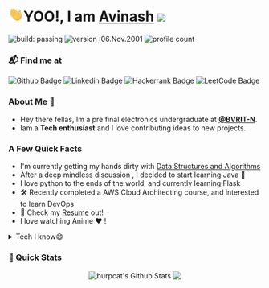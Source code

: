 <h1> <img src="https://raw.githubusercontent.com/ABSphreak/ABSphreak/master/gifs/Hi.gif" width="30px">YOO!, I am <a href="https://github.com/burpcat">Avinash</a> <img src="https://emojis.slackmojis.com/emojis/images/1531849430/4246/blob-sunglasses.gif?1531849430" width="30px"></h1>
</h1>

![build: passing](https://img.shields.io/badge/build-passing-success)
![version :06.Nov.2001](https://img.shields.io/badge/version-06.Nov.2001-informational)
![profile count](https://komarev.com/ghpvc/?username=burpcat&color=blue)

### 📬 Find me at
[![Github Badge](http://img.shields.io/badge/-Github-black?style=flat-square&logo=github&link=https://github.com/burpcat/)](https://github.com/Defcon27/) 
[![Linkedin Badge](https://img.shields.io/badge/-LinkedIn-blue?style=flat-square&logo=Linkedin&logoColor=white&link=https://www.linkedin.com/in/avinasharutla/)](https://www.linkedin.com/in/avinasharutla)
[![Hackerrank Badge](https://img.shields.io/badge/-Hackerrank-2EC866?style=flat-square&logo=HackerRank&logoColor=white&link=https://www.hackerrank.com/burpcat)](https://www.hackerrank.com/burpcat)
[![LeetCode Badge](https://img.shields.io/badge/LeetCode-000000?style=for-the-badge&logo=LeetCode&logoColor=#d16c06)](https://www.leetcode.com/burpcat)

### About Me 🚀
- Hey there fellas, Im a pre final electronics undergraduate at **[@BVRIT-N](https://www.bvrit.ac.in)**.</br>
- Iam a **Tech enthusiast** and I love contributing ideas to new projects. <br>

### A Few Quick Facts

- I'm currently getting my hands dirty with [Data Structures and Algorithms](https://github.com/burpcat/APT)
- After a deep mindless discussion , I decided to start learning Java 🤪
- I love python to the ends of the world, and currently learning Flask
- 🛠 Recently completed a AWS Cloud Architecting course, and interested to learn DevOps
- 🚀 Check my [Resume](https://github.com/burpcat/burpcat/blob/main/Avinash_Reddy.pdf) out!
- I love watching Anime ❤️ !

<details>
    <summary>Tech I know😄</summary>
        <code><img height="30" src="https://avatars0.githubusercontent.com/u/1525981?s=200&v=4"></code>
        <code><img height="30" src="https://raw.githubusercontent.com/github/explore/80688e429a7d4ef2fca1e82350fe8e3517d3494d/topics/cpp/cpp.png"></code>
        <code><img height="30" src="https://raw.githubusercontent.com/github/explore/80688e429a7d4ef2fca1e82350fe8e3517d3494d/topics/html/html.png"></code>
        <code><img height="30" src="https://avatars1.githubusercontent.com/u/1517864?s=200&v=4"></code>
        <code><img height="30" src="https://avatars1.githubusercontent.com/u/2918581?s=200&v=4"></code>
        <code><img height="30" src="https://avatars3.githubusercontent.com/u/18133?s=200&v=4"></code>
</details>

### 🚀 Quick Stats
<p align="center">
<img align="center" src="https://github-readme-stats.vercel.app/api?username=burpcat&show_icons=true&line_height=21&theme=react" alt="burpcat's Github Stats" />
<img align="center" src="https://github-readme-stats.vercel.app/api/top-langs/?username=burpcat&theme=react&line_height=27&layout=compact" />
</p>


<!-- Okay, I assume this Readme is good since you downloaded this 

- Reference this for the badges
    - https://ileriayo.github.io/markdown-badges/

-->